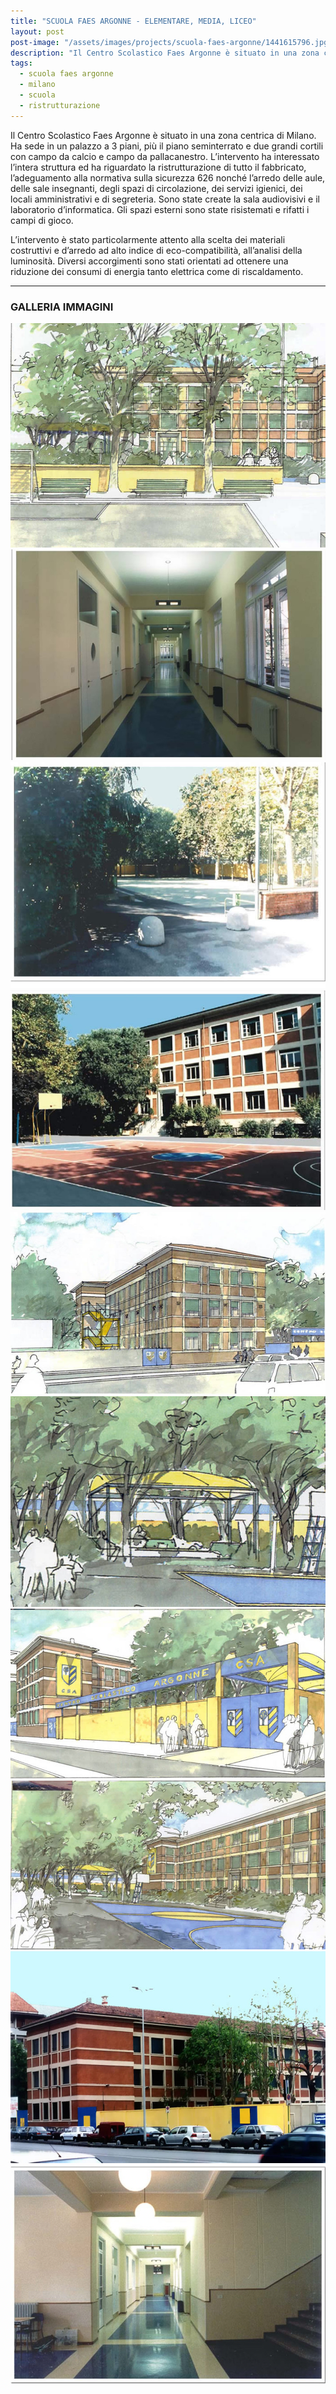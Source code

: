 ```yaml
---
title: "SCUOLA FAES ARGONNE - ELEMENTARE, MEDIA, LICEO"
layout: post
post-image: "/assets/images/projects/scuola-faes-argonne/1441615796.jpg"
description: "Il Centro Scolastico Faes Argonne è situato in una zona centrica di Milano. Ha sede in un palazzo a 3 piani, più il piano seminterrato e due grandi cortili con campo da calcio e campo da pallacanestro."
tags:
  - scuola faes argonne
  - milano
  - scuola
  - ristrutturazione
---
```


Il Centro Scolastico Faes Argonne è situato in una zona centrica di Milano. Ha sede in un palazzo a 3 piani, più il piano seminterrato e due grandi cortili con campo da calcio e campo da pallacanestro. L’intervento ha interessato l’intera struttura ed ha riguardato la ristrutturazione di tutto il fabbricato, l’adeguamento alla normativa sulla sicurezza 626 nonché l’arredo delle aule, delle sale insegnanti, degli spazi di circolazione, dei servizi igienici, dei locali amministrativi e di segreteria. Sono state create la sala audiovisivi e il laboratorio d’informatica. Gli spazi esterni sono state risistemati e rifatti i campi di gioco.

L’intervento è stato particolarmente attento alla scelta dei materiali costruttivi e d’arredo ad alto indice di eco-compatibilità, all’analisi della luminosità. Diversi accorgimenti sono stati orientati ad ottenere una riduzione dei consumi di energia tanto elettrica come di riscaldamento.

---

### GALLERIA IMMAGINI
![Immagine 1](/assets/images/projects/scuola-faes-argonne/1441615796.jpg)
![Immagine 2](/assets/images/projects/scuola-faes-argonne/2004087042.jpg)
![Immagine 3](/assets/images/projects/scuola-faes-argonne/34886423.jpg)
![Immagine 4](/assets/images/projects/scuola-faes-argonne/39184782.jpg)
![Immagine 5](/assets/images/projects/scuola-faes-argonne/455302501.jpg)
![Immagine 6](/assets/images/projects/scuola-faes-argonne/661671416.jpg)
![Immagine 7](/assets/images/projects/scuola-faes-argonne/704424580.jpg)
![Immagine 8](/assets/images/projects/scuola-faes-argonne/834505632.jpg)
![Immagine 9](/assets/images/projects/scuola-faes-argonne/864001703.jpg)
![Immagine 10](/assets/images/projects/scuola-faes-argonne/913433915.jpg)
